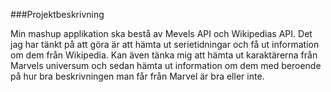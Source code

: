###Projektbeskrivning

Min mashup applikation ska bestå av Mevels API och Wikipedias API. Det jag har tänkt på att göra är att hämta ut serietidningar
och få ut information om dem från Wikipedia. Kan även tänka mig att hämta ut karaktärerna från Marvels universum och sedan hämta
ut information om dem med beroende på hur bra beskrivningen man får från Marvel är bra eller inte.